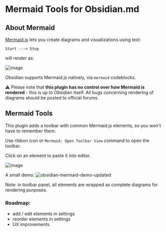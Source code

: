 # Mermaid Tools for Obsidian.md
## About Mermaid
[Mermaid.js](https://mermaid-js.github.io) lets you create diagrams and visualizations using text:

```
Start ---> Stop
```

will render as:

![image](https://user-images.githubusercontent.com/36126057/205342377-80dfeb9d-d720-4efd-8102-5a737a23ba89.png)

Obsidian supports Mermaid.js natively, via `mermaid` codeblocks.

⚠️ Please note that **this plugin has no control over how Mermaid is rendered** - this is up to Obsidian itself. All bugs concerning rendering of diagrams should be posted to official forums.


## Mermaid Tools
This plugin adds a toolbar with common Mermaid.js elements, so you won't have to remember them.

Use ribbon icon or `Mermaid: Open Toolbar View` command to open the toolbar.

Click on an element to paste it into editor.

![image](https://user-images.githubusercontent.com/36126057/205342717-a454097b-280e-4407-8029-a47fc45a80c8.png)

A small demo:
![obsidian-mermaid-demo-updated](https://user-images.githubusercontent.com/36126057/214052070-780d4aab-6325-4729-b07b-836b395160fc.gif)



Note: in toolbar panel, all elements are wrapped as complete diagrams for rendering purposes.

### Roadmap:
- add / edit elements in settings
- reorder elements in settings
- UX improvements

